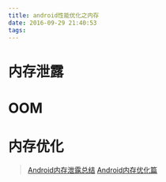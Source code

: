```yaml
---
title: android性能优化之内存
date: 2016-09-29 21:40:53
tags:
---
```


# 内存泄露



# OOM


# 内存优化


> [Android内存泄露总结](https://yq.aliyun.com/articles/3009)
> [Android内存优化篇](http://hukai.me/android-performance-memory/)


